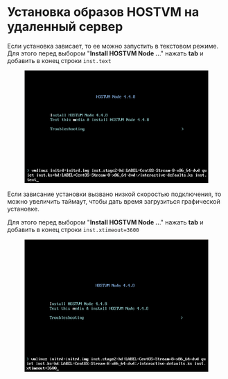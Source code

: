# Установка образов HOSTVM на удаленный сервер

Если установка зависает, то ее можно запустить в текстовом режиме. Для этого перед выбором "**Install HOSTVM Node ..**." нажать **tab** и добавить в конец строки `inst.text`

<figure><img src="../../../.gitbook/assets/image (16) (3).png" alt=""><figcaption></figcaption></figure>

Если зависание установки вызвано низкой скоростью подключения, то можно увеличить таймаут, чтобы дать время загрузиться графической установке.

Для этого перед выбором "**Install HOSTVM Node ..**." нажать **tab** и добавить в конец строки `inst.xtimeout=3600`

<figure><img src="../../../.gitbook/assets/image (7) (2).png" alt=""><figcaption></figcaption></figure>
